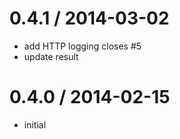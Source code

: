 
0.4.1 / 2014-03-02
==================

 * add HTTP logging closes #5
 * update result

0.4.0 / 2014-02-15
==================

 * initial